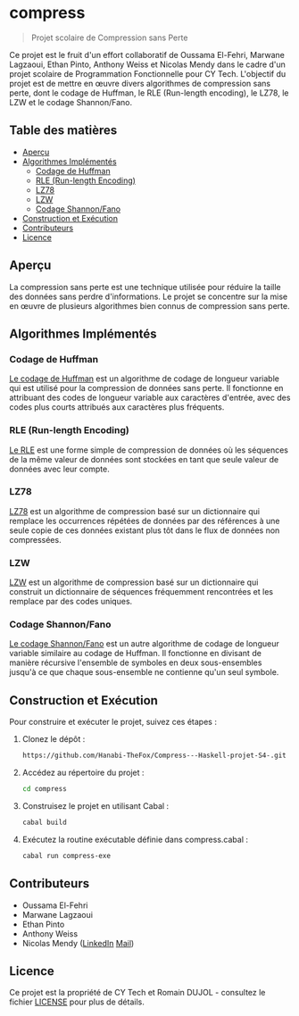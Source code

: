 # compress
> Projet scolaire de Compression sans Perte

Ce projet est le fruit d'un effort collaboratif de Oussama El-Fehri, Marwane Lagzaoui, Ethan Pinto, Anthony Weiss et Nicolas Mendy dans le cadre d'un projet scolaire de Programmation Fonctionnelle pour CY Tech. L'objectif du projet est de mettre en œuvre divers algorithmes de compression sans perte, dont le codage de Huffman, le RLE (Run-length encoding), le LZ78, le LZW et le codage Shannon/Fano.

## Table des matières

- [Aperçu](#aperçu)
- [Algorithmes Implémentés](#algorithmes-implémentés)
  - [Codage de Huffman](#codage-de-huffman)
  - [RLE (Run-length Encoding)](#rle-codage-par-longueurs-successives)
  - [LZ78](#lz78)
  - [LZW](#lzw)
  - [Codage Shannon/Fano](#codage-shannonfano)
- [Construction et Exécution](#construction-et-exécution)
- [Contributeurs](#contributeurs)
- [Licence](#licence)

## Aperçu

La compression sans perte est une technique utilisée pour réduire la taille des données sans perdre d'informations. Le projet se concentre sur la mise en œuvre de plusieurs algorithmes bien connus de compression sans perte.

## Algorithmes Implémentés

### Codage de Huffman

[Le codage de Huffman](src/Statistic/Huffman.hs) est un algorithme de codage de longueur variable qui est utilisé pour la compression de données sans perte. Il fonctionne en attribuant des codes de longueur variable aux caractères d'entrée, avec des codes plus courts attribués aux caractères plus fréquents.

### RLE (Run-length Encoding)

[Le RLE](src/RLE.hs) est une forme simple de compression de données où les séquences de la même valeur de données sont stockées en tant que seule valeur de données avec leur compte.

### LZ78

[LZ78](src/LZ/LZ78.hs) est un algorithme de compression basé sur un dictionnaire qui remplace les occurrences répétées de données par des références à une seule copie de ces données existant plus tôt dans le flux de données non compressées.

### LZW

[LZW](src/LZ/LZW.hs) est un algorithme de compression basé sur un dictionnaire qui construit un dictionnaire de séquences fréquemment rencontrées et les remplace par des codes uniques.

### Codage Shannon/Fano

[Le codage Shannon/Fano](src/Statistic/ShannonFano.hs) est un autre algorithme de codage de longueur variable similaire au codage de Huffman. Il fonctionne en divisant de manière récursive l'ensemble de symboles en deux sous-ensembles jusqu'à ce que chaque sous-ensemble ne contienne qu'un seul symbole.

## Construction et Exécution

Pour construire et exécuter le projet, suivez ces étapes :

1. Clonez le dépôt :

    ```bash
    https://github.com/Hanabi-TheFox/Compress---Haskell-projet-S4-.git
    ```

2. Accédez au répertoire du projet :

    ```bash
    cd compress
    ```

3. Construisez le projet en utilisant Cabal :

    ```bash
    cabal build
    ```

4. Exécutez la routine exécutable définie dans compress.cabal :

    ```bash
    cabal run compress-exe
    ```

## Contributeurs

- Oussama El-Fehri
- Marwane Lagzaoui
- Ethan Pinto
- Anthony Weiss
- Nicolas Mendy ([LinkedIn](https://www.linkedin.com/in/nicolas--dubois/) [Mail](mendynicol@cy-tech.fr))

## Licence

Ce projet est la propriété de CY Tech et Romain DUJOL - consultez le fichier [LICENSE](LICENSE) pour plus de détails.
